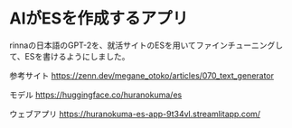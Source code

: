 # AIがESを作成するアプリ

rinnaの日本語のGPT-2を、就活サイトのESを用いてファインチューニングして、ESを書けるようにしました。

参考サイト
https://zenn.dev/megane_otoko/articles/070_text_generator

モデル
https://huggingface.co/huranokuma/es

ウェブアプリ
https://huranokuma-es-app-9t34vl.streamlitapp.com/
